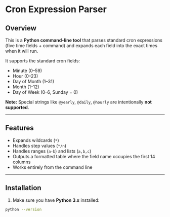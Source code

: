 # Cron Expression Parser

## Overview
This is a **Python command-line tool** that parses standard cron expressions (five time fields + command) and expands each field into the exact times when it will run.  

It supports the standard cron fields:

- Minute (0–59)
- Hour (0–23)
- Day of Month (1–31)
- Month (1–12)
- Day of Week (0–6, Sunday = 0)

**Note:** Special strings like `@yearly`, `@daily`, `@hourly` are intentionally **not supported**.

---

## Features
- Expands wildcards (`*`)
- Handles step values (`*/n`)
- Handles ranges (`a-b`) and lists (`a,b,c`)
- Outputs a formatted table where the field name occupies the first 14 columns
- Works entirely from the command line

---

## Installation

1. Make sure you have **Python 3.x** installed:  
```bash
python --version

